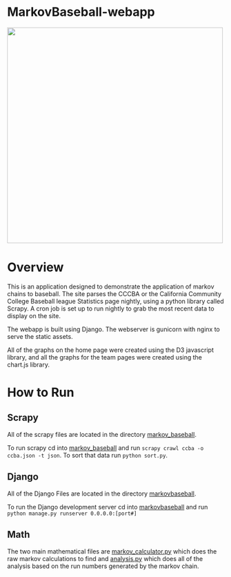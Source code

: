 MarkovBaseball-webapp
=====================

<div style="position:relative; left:auto; right:auto;"><img src ="http://cl.ly/XGLw/download/Screen%20Shot%202014-08-27%20at%2011.57.27%20PM.png" height="500" /></div>


Overview
=====================
This is an application designed to demonstrate the application of markov chains to baseball. The site parses the CCCBA or the California Community College Baseball league Statistics page nightly, using a python library called Scrapy. A cron job is set up to run nightly to grab the most recent data to display on the site.

The webapp is built using Django. The webserver is gunicorn with nginx to serve the static assets. 

All of the graphs on the home page were created using the D3 javascript library, and all the graphs for the team pages were created using the chart.js library.



How to Run
=====================

Scrapy
--------------
All of the scrapy files are located in the directory [markov_baseball](https://github.com/vsharm/markovbaseball-webapp/tree/master/markov_baseball). 

To run scrapy cd into [markov_baseball](https://github.com/vsharm/markovbaseball-webapp/tree/master/markov_baseball) and run ```scrapy crawl ccba -o ccba.json -t json```. To sort that data run ```python sort.py```.

Django
--------------
All of the Django Files are located in the directory [markovbaseball](https://github.com/vsharm/markovbaseball-webapp/tree/master/markovbaseball). 

To run the Django development server cd into [markovbaseball](https://github.com/vsharm/markovbaseball-webapp/tree/master/markovbaseball) and run ```python manage.py runserver 0.0.0.0:[port#]```

Math
--------------
The two main mathematical files are [markov_calculator.py](https://github.com/vsharm/markovbaseball-webapp/blob/master/markovbaseball/ccba/markov_calculator.py) which does the raw markov calculations to find  and [analysis.py](https://github.com/vsharm/markovbaseball-webapp/blob/master/markovbaseball/ccba/analysis.py) which does all of the analysis based on the run numbers generated by the markov chain.

